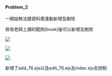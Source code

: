 #### Problem_2
一開始無法跟資料庫連動新增及刪除

修改老師上課的範例(book)後可以新增及刪除

![](https://i.imgur.com/KQpAh4r.jpg)

![](https://i.imgur.com/Yxu0WTo.jpg)

![](https://i.imgur.com/cTCm38o.jpg)

新增了add_76.ejs以及edit_76.ejs及index.ejs去控制

